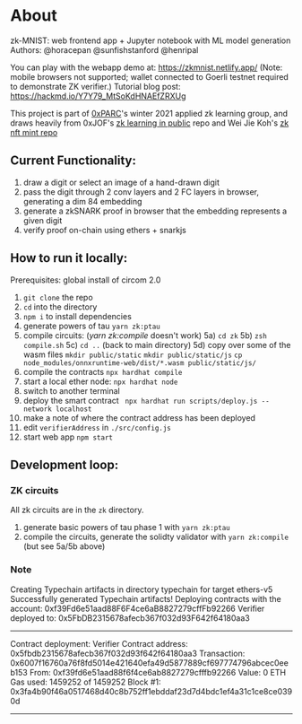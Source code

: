# About

zk-MNIST: web frontend app + Jupyter notebook with ML model generation
Authors: @horacepan @sunfishstanford @henripal

You can play with the webapp demo at: https://zkmnist.netlify.app/
(Note: mobile browsers not supported; wallet connected to Goerli testnet required to demonstrate ZK verifier.)
Tutorial blog post: https://hackmd.io/Y7Y79_MtSoKdHNAEfZRXUg

This project is part of [0xPARC](https://0xparc.org/blog/program-for-applied-research)'s winter 2021 applied zk learning group, and draws heavily from 0xJOF's [zk learning in public](https://github.com/JofArnold/zkp-learning-in-public) repo and Wei Jie Koh's [zk nft mint repo](https://github.com/weijiekoh/zknftmint/blob/main/contracts/contracts/NftMint.sol)

## Current Functionality:

1. draw a digit or select an image of a hand-drawn digit
2. pass the digit through 2 conv layers and 2 FC layers in browser, generating a dim 84 embedding
3. generate a zkSNARK proof in browser that the embedding represents a given digit
4. verify proof on-chain using ethers + snarkjs

## How to run it locally:

Prerequisites: global install of circom 2.0

1. `git clone` the repo
2. `cd` into the directory
3. `npm i` to install dependencies
4. generate powers of tau `yarn zk:ptau`
5. compile circuits: (_yarn zk:compile_ doesn't work)
   5a) `cd zk`
   5b) `zsh compile.sh`
   5c) `cd ..` (back to main directory)
   5d) copy over some of the wasm files
   `mkdir public/static`
   `mkdir public/static/js`
   `cp node_modules/onnxruntime-web/dist/*.wasm public/static/js/`
6. compile the contracts `npx hardhat compile`
7. start a local ether node: `npx hardhat node`
8. switch to another terminal
9. deploy the smart contract ` npx hardhat run scripts/deploy.js --network localhost`
10. make a note of where the contract address has been deployed
11. edit `verifierAddress` in `./src/config.js`
12. start web app `npm start`

## Development loop:

### ZK circuits

All zk circuits are in the `zk` directory.

1. generate basic powers of tau phase 1 with `yarn zk:ptau`
2. compile the circuits, generate the solidty validator with `yarn zk:compile` (but see 5a/5b above)

### Note

Creating Typechain artifacts in directory typechain for target ethers-v5
Successfully generated Typechain artifacts!
Deploying contracts with the account: 0xf39Fd6e51aad88F6F4ce6aB8827279cffFb92266
Verifier deployed to: 0x5FbDB2315678afecb367f032d93F642f64180aa3

---

Contract deployment: Verifier
Contract address: 0x5fbdb2315678afecb367f032d93f642f64180aa3
Transaction: 0x6007f16760a76f8fd5014e421640efa49d5877889cf697774796abcec0eeb153
From: 0xf39fd6e51aad88f6f4ce6ab8827279cfffb92266
Value: 0 ETH
Gas used: 1459252 of 1459252
Block #1: 0x3fa4b90f46a0517468d40c8b752ff1ebddaf23d7d4bdc1ef4a31c1ce8ce0390d

---
